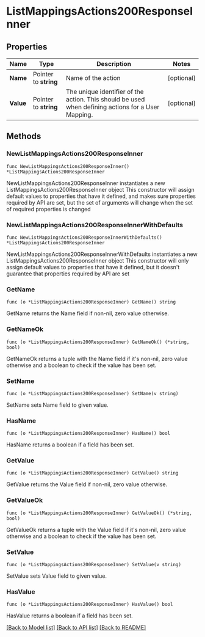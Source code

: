 # ListMappingsActions200ResponseInner

## Properties

Name | Type | Description | Notes
------------ | ------------- | ------------- | -------------
**Name** | Pointer to **string** | Name of the action | [optional] 
**Value** | Pointer to **string** | The unique identifier of the action. This should be used when defining actions for a User Mapping. | [optional] 

## Methods

### NewListMappingsActions200ResponseInner

`func NewListMappingsActions200ResponseInner() *ListMappingsActions200ResponseInner`

NewListMappingsActions200ResponseInner instantiates a new ListMappingsActions200ResponseInner object
This constructor will assign default values to properties that have it defined,
and makes sure properties required by API are set, but the set of arguments
will change when the set of required properties is changed

### NewListMappingsActions200ResponseInnerWithDefaults

`func NewListMappingsActions200ResponseInnerWithDefaults() *ListMappingsActions200ResponseInner`

NewListMappingsActions200ResponseInnerWithDefaults instantiates a new ListMappingsActions200ResponseInner object
This constructor will only assign default values to properties that have it defined,
but it doesn't guarantee that properties required by API are set

### GetName

`func (o *ListMappingsActions200ResponseInner) GetName() string`

GetName returns the Name field if non-nil, zero value otherwise.

### GetNameOk

`func (o *ListMappingsActions200ResponseInner) GetNameOk() (*string, bool)`

GetNameOk returns a tuple with the Name field if it's non-nil, zero value otherwise
and a boolean to check if the value has been set.

### SetName

`func (o *ListMappingsActions200ResponseInner) SetName(v string)`

SetName sets Name field to given value.

### HasName

`func (o *ListMappingsActions200ResponseInner) HasName() bool`

HasName returns a boolean if a field has been set.

### GetValue

`func (o *ListMappingsActions200ResponseInner) GetValue() string`

GetValue returns the Value field if non-nil, zero value otherwise.

### GetValueOk

`func (o *ListMappingsActions200ResponseInner) GetValueOk() (*string, bool)`

GetValueOk returns a tuple with the Value field if it's non-nil, zero value otherwise
and a boolean to check if the value has been set.

### SetValue

`func (o *ListMappingsActions200ResponseInner) SetValue(v string)`

SetValue sets Value field to given value.

### HasValue

`func (o *ListMappingsActions200ResponseInner) HasValue() bool`

HasValue returns a boolean if a field has been set.


[[Back to Model list]](../README.md#documentation-for-models) [[Back to API list]](../README.md#documentation-for-api-endpoints) [[Back to README]](../README.md)


